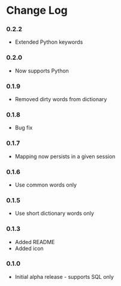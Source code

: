 # Change Log

### 0.2.2
- Extended Python keywords

### 0.2.0
- Now supports Python

### 0.1.9
- Removed dirty words from dictionary

### 0.1.8
- Bug fix

### 0.1.7
- Mapping now persists in a given session

### 0.1.6
- Use common words only

### 0.1.5
- Use short dictionary words only

### 0.1.3
- Added README
- Added icon

### 0.1.0
- Initial alpha release - supports SQL only

